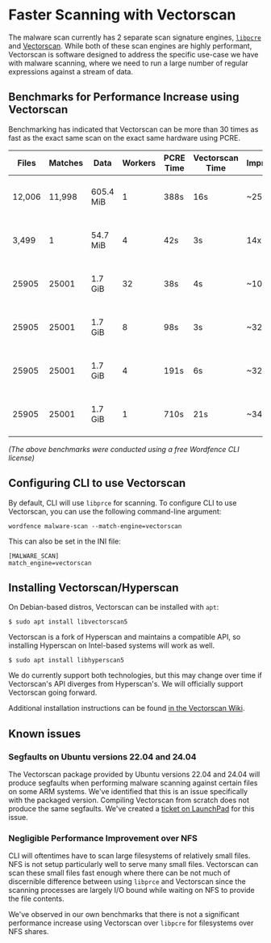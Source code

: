 # Faster Scanning with Vectorscan

The malware scan currently has 2 separate scan signature engines, [`libpcre`](https://www.pcre.org/) and [Vectorscan](https://github.com/VectorCamp/vectorscan). While both of these scan engines are highly performant, Vectorscan is software designed to address the specific use-case we have with malware scanning, where we need to run a large number of regular expressions against a stream of data. 

## Benchmarks for Performance Increase using Vectorscan

Benchmarking has indicated that Vectorscan can be more than 30 times as fast as the exact same scan on the exact same hardware using PCRE.

|Files|Matches|Data|Workers|PCRE Time|Vectorscan Time|Improvement|Library|CPU|
|-----|-------|----|-------|---------|---------------|-----------|-------|---|
|12,006|11,998|605.4 MiB|1|388s|16s|~25x|Hyperscan 5.2.1|AMD Ryzen 7 1700|
|3,499|1|54.7 MiB|4|42s|3s|14x|Hyperscan 5.2.1|AMD Ryzen 7 1700|
|25905|25001|1.7 GiB|32|38s|4s|~10x|Hyperscan 5.4.0|AMD Ryzen 9 5950X|
|25905|25001|1.7 GiB|8|98s|3s|~32x|Hyperscan 5.4.0|AMD Ryzen 9 5950X|
|25905|25001|1.7 GiB|4|191s|6s|~32x|Hyperscan 5.4.0|AMD Ryzen 9 5950X|
|25905|25001|1.7 GiB|1|710s|21s|~34x|Hyperscan 5.4.0|AMD Ryzen 9 5950X|

*(The above benchmarks were conducted using a free Wordfence CLI license)*


## Configuring CLI to use Vectorscan

By default, CLI will use `libprce` for scanning. To configure CLI to use Vectorscan, you can use the following command-line argument:

    wordfence malware-scan --match-engine=vectorscan

This can also be set in the INI file:

    [MALWARE_SCAN]
    match_engine=vectorscan

## Installing Vectorscan/Hyperscan

On Debian-based distros, Vectorscan can be installed with `apt`:

    $ sudo apt install libvectorscan5

Vectorscan is a fork of Hyperscan and maintains a compatible API, so installing Hyperscan on Intel-based systems will work as well. 

    $ sudo apt install libhyperscan5

We do currently support both technologies, but this may change over time if Vectorscan's API diverges from Hyperscan's. We will officially support Vectorscan going forward.

Additional installation instructions can be found [in the Vectorscan Wiki](https://github.com/VectorCamp/vectorscan/wiki/Installation-from-package).

## Known issues

### Segfaults on Ubuntu versions 22.04 and 24.04

The Vectorscan package provided by Ubuntu versions 22.04 and 24.04 will produce segfaults when performing malware scanning against certain files on some ARM systems. We've identified that this is an issue specifically with the packaged version. Compiling Vectorscan from scratch does not produce the same segfaults. We've created a [ticket on LaunchPad](https://bugs.launchpad.net/ubuntu/+source/vectorscan/+bug/2064951) for this issue.

### Negligible Performance Improvement over NFS

CLI will oftentimes have to scan large filesystems of relatively small files. NFS is not setup particularly well to serve many small files. Vectorscan can scan these small files fast enough where there can be not much of discernible difference between using `libprce` and Vectorscan since the scanning processes are largely I/O bound while waiting on NFS to provide the file contents.

We've observed in our own benchmarks that there is not a significant performance increase using Vectorscan over `libpcre` for filesystems over NFS shares.
